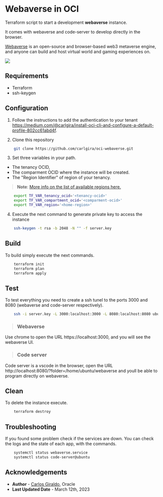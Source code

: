 # Webaverse in OCI
Terraform script to start a development **webaverse** instance. 

It comes with webaverse and code-server to develop directly in the browser. 

[Webaverse](https://app.webaverse.com/) is an open-source and browser-based web3 metaverse engine, and anyone can build and host virtual world and gaming experiences on.

<img src="webaverse.jpg">

## Requirements
- Terraform
- ssh-keygen

## Configuration

1. Follow the instructions to add the authentication to your tenant https://medium.com/@carlgira/install-oci-cli-and-configure-a-default-profile-802cc61abd4f.

2. Clone this repository
```bash
    git clone https://github.com/carlgira/oci-webaverse.git
```

3. Set three variables in your path. 
- The tenancy OCID, 
- The comparment OCID where the instance will be created.
- The "Region Identifier" of region of your tenancy. 
> **Note**: [More info on the list of available regions here.](https://docs.oracle.com/en-us/iaas/Content/General/Concepts/regions.htm)

```bash
    export TF_VAR_tenancy_ocid='<tenancy-ocid>'
    export TF_VAR_compartment_ocid='<comparment-ocid>'
    export TF_VAR_region='<home-region>'
```

4. Execute the next command to generate private key to access the instance
```bash
    ssh-keygen -t rsa -b 2048 -N "" -f server.key
```

## Build
To build simply execute the next commands. 
```bash
    terraform init
    terraform plan
    terraform apply
```
## Test
To test everything you need to create a ssh tunel to the ports 3000 and 8080 (webaverse and code-server respectively).

```bash
    ssh -i server.key -L 3000:localhost:3000 -L 8080:localhost:8080 ubuntu@<instance-public-ip>
```

> ### Webaverse
Use chrome to open the URL https://localhost:3000, and you will see the webaverse UI.

> ### Code server
Code server is a vscode in the browser, open the URL http://localhost:8080/?folder=/home/ubuntu/webaverse and youll be able to program directly on webaverse.

## Clean
To delete the instance execute.
```bash
    terraform destroy
```

## Troubleshooting
If you found some problem check if the services are down. You can check the logs and the state of each app, with the commands.

```bash
    systemctl status webaverse.service
    systemctl status code-server@ubuntu
```

## Acknowledgements

* **Author** - [Carlos Giraldo](https://www.linkedin.com/in/carlos-giraldo-a79b073b/), Oracle
* **Last Updated Date** - March 12th, 2023